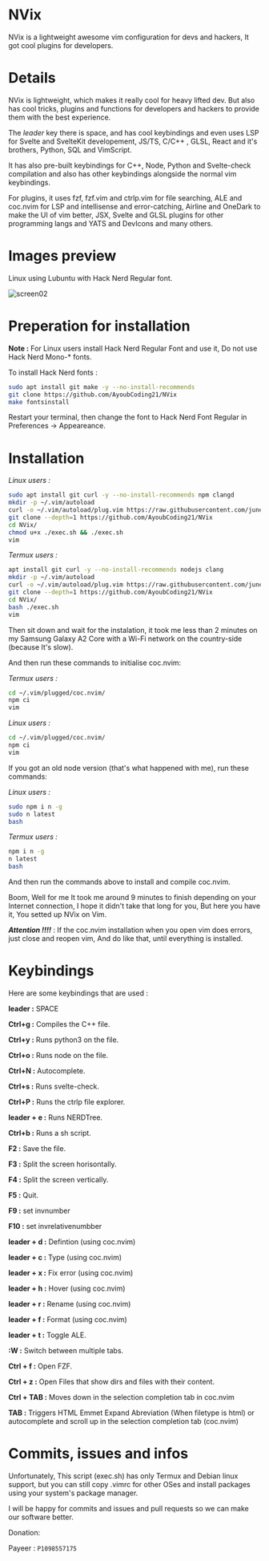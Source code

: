 # NVix
NVix is a lightweight awesome vim configuration for devs and hackers, It got cool plugins for developers.
# Details
NVix is lightweight, which makes it really cool for heavy lifted dev. But also has cool tricks, plugins and functions for developers and hackers to provide them with the best experience.

The *leader* key there is space, and has cool keybindings and even uses LSP for Svelte and SvelteKit developement, JS/TS, C/C++ , GLSL, React and it's brothers, Python, SQL and VimScript.

It has also pre-built keybindings for C++, Node, Python and Svelte-check compilation and also has other keybindings alongside the normal vim keybindings.

For plugins, it uses fzf, fzf.vim and ctrlp.vim for file searching, ALE and coc.nvim for LSP and intellisense and error-catching, Airline and OneDark to make the UI of vim better, JSX, Svelte and GLSL plugins for other programming langs and YATS and DevIcons and many others.

# Images preview

Linux using Lubuntu with Hack Nerd Regular font.

![screen02](https://github.com/AyoubCoding21/NVix/assets/120122307/b8ccc32c-f30c-4e0c-bdaa-3babe4080f0b)

# Preperation for installation

**Note :** For Linux users install Hack Nerd Regular Font and use it, Do not use Hack Nerd Mono-* fonts.

To install Hack Nerd fonts :

```sh
sudo apt install git make -y --no-install-recommends
git clone https://github.com/AyoubCoding21/NVix
make fontsinstall
```

Restart your terminal, then change the font to Hack Nerd Font Regular in Preferences -> Appeareance.

# Installation

*Linux users :*

```sh
sudo apt install git curl -y --no-install-recommends npm clangd
mkdir -p ~/.vim/autoload
curl -o ~/.vim/autoload/plug.vim https://raw.githubusercontent.com/junegunn/vim-plug/master/plug.vim
git clone --depth=1 https://github.com/AyoubCoding21/NVix
cd NVix/
chmod u+x ./exec.sh && ./exec.sh
vim
```

*Termux users :*

```sh
apt install git curl -y --no-install-recommends nodejs clang
mkdir -p ~/.vim/autoload
curl -o ~/.vim/autoload/plug.vim https://raw.githubusercontent.com/junegunn/vim-plug/master/plug.vim
git clone --depth=1 https://github.com/AyoubCoding21/NVix
cd NVix/
bash ./exec.sh
vim
```

Then sit down and wait for the instalation, it took me less than 2 minutes on my Samsung Galaxy A2 Core with a Wi-Fi network on the country-side (because It's slow).

And then run these commands to initialise coc.nvim:

*Termux users :*

```sh
cd ~/.vim/plugged/coc.nvim/
npm ci
vim
```

*Linux users :*

```sh
cd ~/.vim/plugged/coc.nvim/
npm ci
vim
```
If you got an old node version (that's what happened with me), run these commands:

*Linux users :*

```sh
sudo npm i n -g
sudo n latest
bash
```

*Termux users :*

```sh
npm i n -g
n latest
bash
```

And then run the commands above to install and compile coc.nvim.

Boom, Well for me It took me around 9 minutes to finish depending on your Internet connection, I hope it didn't take that long for you, But here you have it, You setted up NVix on Vim.

***Attention !!!!*** : If the coc.nvim installation when you open vim does errors, just close and reopen vim, And do like that, until everything is installed.

# Keybindings

Here are some keybindings that are used :

**leader :** SPACE

**Ctrl+g :** Compiles the C++ file.

**Ctrl+y :** Runs python3 on the file.

**Ctrl+o :** Runs node on the file.

**Ctrl+N :** Autocomplete.

**Ctrl+s :** Runs svelte-check.

**Ctrl+P :** Runs the ctrlp file explorer.

**leader + e :** Runs NERDTree.

**Ctrl+b :** Runs a sh script.

**F2 :** Save the file.

**F3 :** Split the screen horisontally.

**F4 :** Split the screen vertically.

**F5 :** Quit.

**F9 :** set invnumber

**F10 :** set invrelativenumbber

**leader + d :** Defintion (using coc.nvim)

**leader + c :** Type (using coc.nvim)

**leader + x :** Fix error (using coc.nvim)

**leader + h :** Hover (using coc.nvim)

**leader + r :** Rename (using coc.nvim)

**leader + f :** Format (using coc.nvim)

**leader + t :** Toggle ALE.

**:W :** Switch between multiple tabs.

**Ctrl + f :** Open FZF.

**Ctrl + z :** Open Files that show dirs and files with their content.

**Ctrl + TAB :** Moves down in the selection completion tab in coc.nvim

**TAB :** Triggers HTML Emmet Expand Abreviation (When filetype is html) or autocomplete and scroll up in the selection completion tab (coc.nvim)

# Commits, issues and infos

Unfortunately, This script (exec.sh) has only Termux and Debian linux support, but you can still copy .vimrc for other OSes and install packages using your system's package manager.

I will be happy for commits and issues and pull requests so we can make our software better.

Donation:

Payeer : ```P1098557175```
